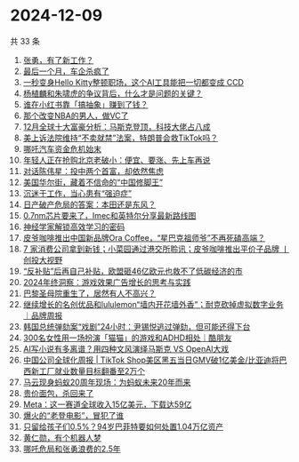 # 2024-12-09

共 33 条

<!-- BEGIN 36KR -->
<!-- 最后更新时间 2024-12-09 08:02:59 +0800 -->
1. [张勇，有了新工作？](https://36kr.com/p/3068197913014921)
1. [最后一个月，车企杀疯了](https://36kr.com/p/3068068450923142)
1. [一秒变身Hello Kitty整顿职场，这个AI工具能把一切都变成 CCD](https://36kr.com/p/3069685241361030)
1. [杨植麟和朱啸虎的争议背后，什么才是问题的关键？](https://36kr.com/p/3069552555471491)
1. [谁在小红书靠「搞抽象」赚到了钱？](https://36kr.com/p/3067642006057864)
1. [那个改变NBA的男人，做VC了](https://36kr.com/p/3069641334584194)
1. [12月全球十大富豪分析：马斯克登顶，科技大佬占八成](https://36kr.com/p/3068390606926727)
1. [美上诉法院维持“不卖就禁”法案，特朗普会救TikTok吗？](https://36kr.com/p/3068817527632772)
1. [哪吒汽车资金危机始末](https://36kr.com/p/3069530787872515)
1. [年轻人正在抢购北京老破小：便宜、要涨、先上车再说](https://36kr.com/p/3054500114796935)
1. [对话陈伟星：投中两个首富，却依然焦虑](https://36kr.com/p/3067009031142917)
1. [美国华尔街，藏着不信命的“中国修脚王”](https://36kr.com/p/3068363143738245)
1. [沉迷于工作，当心患有“强迫症”](https://36kr.com/p/3069462778327944)
1. [日产破产危局的答案：本田还是东风？](https://36kr.com/p/3069464627655558)
1. [0.7nm芯片要来了，Imec和英特尔分享最新路线图](https://36kr.com/p/3069656731562886)
1. [神经学家解锁高效学习的密码](https://36kr.com/p/3066992376722056)
1. [皮爷咖啡推出中国新品牌Ora Coffee，“星巴克祖师爷”不再死磕高端？](https://36kr.com/p/3067492788187780)
1. [7 家消费公司拿到新钱；小菜园通过港交所聆讯；皮爷咖啡推出平价子品牌 丨创投大视野](https://36kr.com/p/3068133244383875)
1. [“反补贴”后再自己补贴，欧盟砸46亿欧元也救不了低碳经济的市](https://36kr.com/p/3069481276076929)
1. [2024年终洞察：游戏效果广告增长的思考与实践](https://36kr.com/p/3062826863099398)
1. [巴黎圣母院重生了，居然有人不高兴？](https://36kr.com/p/3069517776384644)
1. [继续增长的名创优品和lululemon“墙内开花墙外香”；耐克砍掉虚拟数字业务｜品牌周报](https://36kr.com/p/3068263121056647)
1. [韩国总统弹劾案“戏剧”24小时：尹锡悦逃过弹劾，但可能还得下台](https://36kr.com/p/3068994072031873)
1. [300名女性用一场扮演「猫猫」的游戏和ADHD相处｜酷朋友](https://36kr.com/p/3067545167953671)
1. [AI写小说有多离谱？用四种文风演绎马斯克 VS OpenAI大戏](https://36kr.com/p/3069637320848261)
1. [中国公司全球化周报 | TikTok Shop美区黑五当日GMV破1亿美金/比亚迪将巴西新工厂就业数量目标翻番至2万个](https://36kr.com/p/3067283664139143)
1. [马云现身蚂蚁20周年现场：为蚂蚁未来20年而来](https://36kr.com/p/3070221367112576)
1. [贵价面包，杀回来了](https://36kr.com/p/3070383030023047)
1. [Meta：这一赛道全球收入15亿美元，下载达59亿](https://36kr.com/p/3069513108943490)
1. [爆火的“老登电影”，冒犯了谁](https://36kr.com/p/3069795061854851)
1. [只留给孩子们0.5%？94岁巴菲特要如何处置1.04万亿资产](https://36kr.com/p/3069792862811016)
1. [黄仁勋，有个机器人梦](https://36kr.com/p/3070045129883395)
1. [哪吒危局和张勇浪费的2.5年](https://36kr.com/p/3069951574946694)
<!-- END 36KR -->